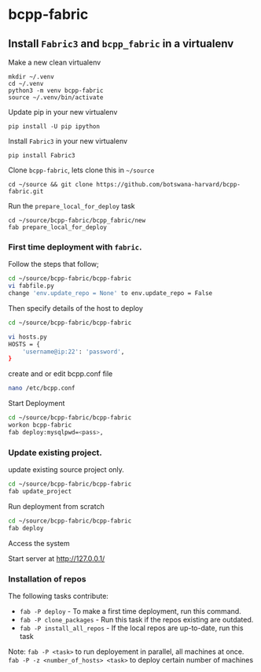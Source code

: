 # bcpp-fabric

## Install `Fabric3` and `bcpp_fabric` in a virtualenv

Make a new clean virtualenv

    mkdir ~/.venv
    cd ~/.venv
    python3 -m venv bcpp-fabric
    source ~/.venv/bin/activate

Update pip in your new virtualenv

    pip install -U pip ipython

Install `Fabric3` in your new virtualenv

    pip install Fabric3

Clone `bcpp-fabric`, lets clone this in `~/source`

    cd ~/source && git clone https://github.com/botswana-harvard/bcpp-fabric.git

Run the `prepare_local_for_deploy` task

    cd ~/source/bcpp-fabric/bcpp_fabric/new
    fab prepare_local_for_deploy


### First time deployment with `fabric`.

Follow the steps that follow;

```bash
cd ~/source/bcpp-fabric/bcpp-fabric
vi fabfile.py 
change 'env.update_repo = None' to env.update_repo = False
```

Then specify details of the host to deploy

```bash
cd ~/source/bcpp-fabric/bcpp-fabric

vi hosts.py
HOSTS = {
    'username@ip:22': 'password',
}

```
create and or edit bcpp.conf file

```bash
nano /etc/bcpp.conf

```

Start Deployment

```bash
cd ~/source/bcpp-fabric/bcpp-fabric
workon bcpp-fabric
fab deploy:mysqlpwd=<pass>,

```
### Update existing project.

update existing source project only.

```bash
cd ~/source/bcpp-fabric/bcpp-fabric
fab update_project
```
Run deployment from scratch

```bash
cd ~/source/bcpp-fabric/bcpp-fabric
fab deploy
```
Access the system

Start server at http://127.0.0.1/


### Installation of repos

The following tasks contribute:
* `fab -P deploy`  - To make a first time deployment, run this command.
* `fab -P clone_packages` - Run this task if the repos existing are outdated.
* `fab -P install_all_repos` - If the local repos are up-to-date, run this task

Note:
`fab -P <task>` to run deployement in parallel, all machines at once.
`fab -P -z <number_of_hosts> <task>` to deploy certain number of machines
